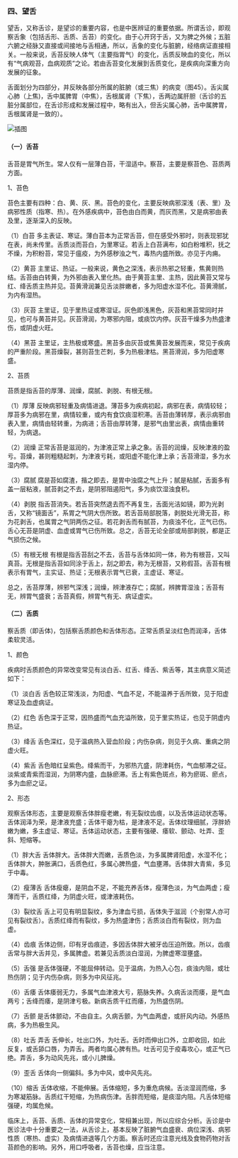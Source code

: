 ### 四、望舌

望舌，又称舌诊，是望诊的重要内容，也是中医辨证的重要依据。所谓舌诊，即观察舌象（包括舌形、舌质、舌苔）的变化。由于心开窍于舌，又为脾之外候；五脏六腑之经脉又直接或间接地与舌相通，所以，舌象的变化与脏腑，经络病证直接相关。一般来说，舌苔反映人体气（主要指胃气）的变化，舌质反映血的变化，所以有“气病观苔，血病观质”之论。若由舌苔变化发展到舌质变化，是疾病向深重方向发展的征象。

舌面划分为四部分，并反映各部分所属的脏腑（或三焦）的病变（图45）。舌尖属心肺（上焦)，舌中属脾胃（中焦），舌根属肾（下焦），舌两边属肝胆（舌诊的五脏分属部位，在舌诊形成和发展过程中，略有出入，但舌尖属心肺，舌中属脾胃，舌根属肾是一致的）。

![插图](./img/5图45-2.jpg)

#### （一）舌苔

舌苔是胃气所生。常人仅有一层薄白苔，干湿适中。察苔，主要是察苔色、苔质两方面。

1、苔色

苔色主要有四种：白、黄、灰、黑。苔色的变化，主要反映病邪深浅（表、里）及病邪性质（指寒、热）。在外感疾病中，苔色由白而黄，而灰而黑，又是病邪由表及里，逐渐深入的反映。

（1）白苔  多主表证、寒证。薄白苔本为正常舌苔，但在感受外邪时，则表现邪犹在表，尚未传里。舌质淡而苔白，为里寒证。若舌上白苔满布，如白粉堆积，抚之不燥，为积粉苔，常见于瘟疫，为外感秽浊之气，毒热内盛所致。亦见于内痈。

（2）黄苔  主里证、热证。一般来说，黄色之深浅，表示热邪之轻重，焦黄则热结。舌苔由白转黄，为外邪由表入里化热。由于黄苔主里、主热，因此黄苔又常与红、绛舌质主热并见。苔黄滑润兼见舌淡胖嫩者，多为阳虚水湿不化。苔黄滑腻，为内有湿热。

（3）灰苔  主里证，见于里热证或寒湿证。灰色即浅黑色，灰苔和黑苔常同时并见，也可与黄苔并见。灰苔滑润，为寒邪内阻，或痰饮内停。灰苔干燥多为热盛津伤，或阴虚火旺。

（4）黑苔  主里证，主热极或寒盛。黑苔多由灰苔或焦黄苔发展而来，常见于疾病的严重阶段。黑苔燥裂，甚则苔生芒刺，多为热极津枯。黑苔滑润，多为阳虚寒盛。

2、苔质

苔质是指舌苔的厚薄、润燥，腐腻、剥脱、有根无根。

（1）厚薄  反映病邪轻重及病情进退。薄苔多为疾病初起，病邪在表，病情较轻；厚苔多为病邪在里，病情较重，或内有食饮痰湿积滞。舌苔由薄转厚，表示病邪由表入里，病情由轻转重，为病进；舌苔由厚转薄，是邪气由里出表，病情由重转轻，为病退。

（2）润燥  正常舌苔是滋润的，为津液正常上承之象。舌苔的润燥，反映津液的盈亏。苔燥，甚则粗糙起刺，为津液亏耗，或阳虚不能化津上承；舌苔滑湿，多为水湿内停。

（3）腐腻  腐是苔如腐渣，揩之即去，是胃中浊腐之气上升；腻是粘腻，舌面多有盖一层粘液，腻苔剥之不去，是阴邪阻遏阳气，多为痰饮湿浊食积。

（4）剥脱  指舌苔消失。若舌苔突然退去而不再复生，舌面光洁如镜，即为光剥舌，又称“镜面舌”，系胃之气阴大伤所致。若舌苔局部脱落，剥脱处光滑无苔，称为花剥舌，也属胃之气阴两伤之征。若花剥舌而有腻苔，为痰浊不化，正气已伤。舌心无苔是阴虚、血虚或胃气已伤所致。总之，舌苔无论全部或局部剥脱，都是正气损伤之候。

（5）有根无根  有根是指舌苔刮之不去，舌苔与舌体如同一体，称为有根苔，又叫真苔。无根是指舌苔如同涂于舌上，刮之即去，称为无根苔，又称假苔。舌苔有根表示有胃气，主实证、热证；无根表示胃气已衰，主虚证、寒证。

总之，舌苔厚薄，辨邪气深浅；润燥，辨津液存亡；腐腻，辨脾胃湿浊；舌苔有无，辨胃气盛衰；舌苔真假，辨胃气有无、病证虚实。

#### （二）舌质

察舌质（即舌体)，包括察舌质颜色和舌体形态。正常舌质呈淡红色而润泽，舌体柔软灵活。

1、颜色

疾病时舌质颜色的异常改变常见有淡白舌、红舌、绛舌、紫舌等，其主病意义简述如下：

（1）淡白舌  舌色较正常浅淡，为阳虚、气血不足，不能温养于舌所致，见于阳虚寒证及血虚病证。

（2）红色  舌色深于正常，因热盛而气血充溢所致，见于里实热证，也见于阴虚内热证。

（3）绛舌  舌色深红，见于温病热入营血阶段；内伤杂病，则见于久病、重病之阴虚火旺。

（4）紫舌  舌色暗红呈紫色。绛紫而干，为邪热亢盛，阴津耗伤，气血郁滞之征。淡紫或青紫而湿润，为阴寒内盛，血脉瘀滞。舌上有紫色斑点，称为瘀斑、瘀点，多为血瘀之证。

2、形态

观察舌体形态，主要是观察舌体胖瘦老嫩，有无裂纹齿痕，以及舌体运动状态等。舌体润泽为荣，是津液充盛；舌体干瘪为枯，是津液不足。舌体纹理细腻，浮胖娇嫩为嫩，多主虚证、寒证。舌体运动状态，主要有强硬、痿软、颤动、吐弄、歪斜、短缩等。

（1）胖大舌  舌体胖大。舌体胖大而嫩，舌质色淡，为多属脾肾阳虚，水湿不化；舌体胖大，肿胀满口，舌质色红，多属心脾热盛，气血壅滞。舌体胖大青紫，多见于中毒。

（2）瘦薄舌  舌体瘦瘪，是阴血不足，不能充养舌体，瘦薄色淡，为气血两虚；瘦薄而干，舌质红绛，为阴虚火旺，或津液耗伤。

（3）裂纹舌  舌上可见有明显裂纹，多为津血亏损，舌体失于滋润（个别常人亦可见有裂纹舌）。舌质红绛而有裂纹，多为热盛津伤；舌质淡白而有裂纹，则为血虚。

（4）齿痕  舌体边侧，印有牙齿痕迹，多因舌体胖大被牙齿压迫所致。所以，齿痕舌常与胖大舌并见，多属脾虚。若兼见舌质淡白湿润，为脾虚寒湿壅盛。

（5）舌强  是舌体强硬，不能屈伸转动。见于温病，为热入心包，痰浊内阻，或壮热伤阴；见于内伤杂病，则多为中风征兆。

（6）舌痿  舌体痿弱无力，多属气血津液大亏，筋脉失养。久病舌淡而痿，是气血两亏；舌绛而痿，是阴津亏极。新病舌质干红而痿，为热盛伤阴。

（7）舌颤  是舌体颤动，不由自主。久病舌颤，为气血两虚，或肝风内动。外感热病，多为热极生风。

（8）吐舌  弄舌  舌伸长，吐出口外，为吐舌。舌时而伸出口外，立即收回，如此反复，或舌舔口唇，为弄舌。两者均属心脾有热。吐舌可见于疫毒攻心，或正气已绝。弄舌，多为动风先兆，或小儿脾燥。

（9）歪舌  舌体向一侧偏斜。多为中风，或中风先兆。

（10）缩舌  舌体收缩，不能伸展。舌体缩短，多为重危病候。舌淡湿润而缩，多为寒凝筋脉。舌质红干短缩，为热病伤津。舌胖而短缩，是痰湿内阻。凡舌体短缩强硬，均属危候。

临床上，舌苔、舌质、舌体的异常变化，常相兼出现，所以应综合分析。舌诊是中医诊法中十分重要之一法，从舌诊上，基本反映了脏腑气血盛衰、病位深浅、病邪性质（寒热、虚实）及病情进退等几个方面。察舌时还应注意光线及食物药物对舌苔颜色的影响。另外，用口呼吸者，舌苔也燥，应当注意。
